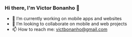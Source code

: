 ### Hi there, I'm Victor Bonanho 👋

- 🔭 I’m currently working on mobile apps and websites
- 👯 I’m looking to collaborate on mobile and web projects
- 📫 How to reach me: victbonanho@gmail.com
